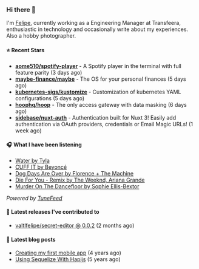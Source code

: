 ### Hi there 👋

I'm [Felipe](https://felipevm.com), currently working as a Engineering Manager at Transfeera, enthusiastic in technology and occasionally write about my experiences. Also a hobby photographer.

#### ⭐ Recent Stars
- **[aome510/spotify-player](https://github.com/aome510/spotify-player)** - A Spotify player in the terminal with full feature parity (3 days ago)
- **[maybe-finance/maybe](https://github.com/maybe-finance/maybe)** - The OS for your personal finances (5 days ago)
- **[kubernetes-sigs/kustomize](https://github.com/kubernetes-sigs/kustomize)** - Customization of kubernetes YAML configurations (5 days ago)
- **[hoophq/hoop](https://github.com/hoophq/hoop)** - The only access gateway with data masking (6 days ago)
- **[sidebase/nuxt-auth](https://github.com/sidebase/nuxt-auth)** - Authentication built for Nuxt 3! Easily add authentication via OAuth providers, credentials or Email Magic URLs! (1 week ago)

#### 🎧 What I have been listening
- [Water by Tyla](https://open.spotify.com/track/5aIVCx5tnk0ntmdiinnYvw)
- [CUFF IT by Beyoncé](https://open.spotify.com/track/1xzi1Jcr7mEi9K2RfzLOqS)
- [Dog Days Are Over by Florence &#43; The Machine](https://open.spotify.com/track/456WNXWhDwYOSf5SpTuqxd)
- [Die For You - Remix by The Weeknd, Ariana Grande](https://open.spotify.com/track/7oDd86yk8itslrA9HRP2ki)
- [Murder On The Dancefloor by Sophie Ellis-Bextor](https://open.spotify.com/track/4tKGFmENO69tZR9ahgZu48)

_Powered by [TuneFeed](https://tunefeed.app?ref=valtlfelipe-gh-profile)_ 

#### 🚀 Latest releases I've contributed to


- [valtlfelipe/secret-editor @ 0.0.2](https://github.com/valtlfelipe/secret-editor/releases/tag/0.0.2) (2 months ago)

#### 📄 Latest blog posts
- [Creating my first mobile app](https://felipevm.com/posts/creating-my-first-mobile-app/) (4 years ago)
- [Using Sequelize With Hapijs](https://felipevm.com/posts/using-sequelize-with-hapijs/) (5 years ago)
